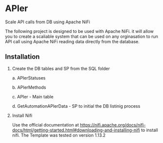 # APIer
Scale API calls from DB using Apache NiFi

The following project is designed to be used with Apache NiFi.
it will allow you to create a scaliable system that can be used on any orginasation to run API call using Apache NiFi reading data directly from the database.

## Installation
1. Create the DB tables and SP from the SQL folder

    a. APIerStatuses

    b. APIerMethods

    c. APIer - Main table 

    d. GetAutomationAPIerData - SP to initial the DB listinig process 


2. Install Nifi 
   
   Use the official documentation at
https://nifi.apache.org/docs/nifi-docs/html/getting-started.html#downloading-and-installing-nifi to install nifi.
The Template was tested on version 1.13.2
